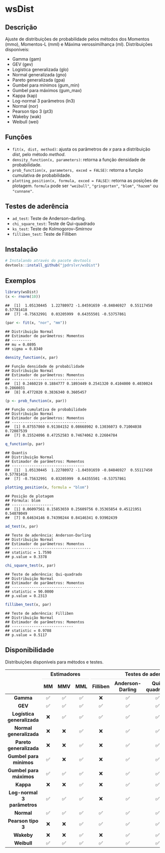 
# wsDist

## Descrição

Ajuste de distribuições de probabilidade pelos métodos dos Momentos (mmo), Momentos-L (mml) e Máxima verossimilhança (ml).
Distribuições disponíveis:

  - Gamma (gam)
  - GEV (gev)
  - Logística generalizada (glo)
  - Normal generalizada (gno)
  - Pareto generalizada (gpa)
  - Gumbel para mínimos (gum_min)
  - Gumbel para máximos (gum_max)
  - Kappa (kap)
  - Log-normal 3 parâmetros (ln3)
  - Normal (nor)
  - Pearson tipo 3 (pt3)
  - Wakeby (wak)
  - Weibull (wei)
  
## Funções
  - `fit(x, dist, method)`: ajusta os parâmetros de *x* para a distribuição *dist*, pelo método *method*. 
  - `density_function(x, parameters)`: retorna a função densidade de probabilidade.
  - `prob_function(x, parameters, exced = FALSE)`: retorna a função cumulativa de probabilidade.
  - `plotting_position(x, formula, exced = FALSE)`: retorna as posições de plotagem. `formula` pode ser `"weibull"`, `"gringorten"`, `"blom"`, `"hazem"` ou `"cunnane"`.


## Testes de aderência
 - `ad_test`: Teste de Anderson-darling.
 - `chi_square_test`: Teste de Qui-quadrado
 - `ks_test`: Teste de Kolmogorov–Smirnov
 - `filliben_test`: Teste de Filliben
  

## Instalação

``` r
# Instalando através do pacote devtools
devtools::install_github("jpdrslvr/wsDist")
```

## Exemplos

```r
library(wsDist)
(x <- rnorm(10))
```

```
##  [1]  1.05130445  1.22780972 -1.04591659 -0.84846927  0.55117450  0.57781418
##  [7] -0.75632991  0.03205999  0.64355501 -0.53757861
```

```r
(par <- fit(x, "nor", "mm"))
```

```
## Distribuição Normal
## Estimador de parâmetros: Momentos
## --------- 
## mu = 0.0895
## sigma = 0.8340
```

```r
density_function(x, par)
```

```
## Função densidade de probabilidade
## Distribuição Normal
## Estimador de parâmetros: Momentos
## --------------------------------- 
##  [1] 0.2460219 0.1884777 0.1893449 0.2541320 0.4104000 0.4030024 0.2860031
##  [8] 0.4772020 0.3836340 0.3605457
```

```r
(p <- prob_function(x, par))
```

```
## Função cumulativa de probabilidade
## Distribuição Normal
## Estimador de parâmetros: Momentos
## ---------------------------------- 
##  [1] 0.87557860 0.91384152 0.08668902 0.13036073 0.71004038 0.72087539
##  [7] 0.15524096 0.47252583 0.74674062 0.22604784
```

```r
q_function(p, par)
```

```
## Quantis
## Distribuição Normal
## Estimador de parâmetros: Momentos
## --------------------------------- 
##  [1]  1.05130445  1.22780972 -1.04591659 -0.84846927  0.55117450  0.57781418
##  [7] -0.75632991  0.03205999  0.64355501 -0.53757861
```

```r
plotting_position(x, formula = "blom")
```

```
## Posição de plotagem
## Fórmula: blom
## ------------------- 
##  [1] 0.06097561 0.15853659 0.25609756 0.35365854 0.45121951 0.54878049
##  [7] 0.64634146 0.74390244 0.84146341 0.93902439
```

```r
ad_test(x, par)
```

```
## Teste de aderência: Anderson-Darling
## Distribuição Normal
## Estimador de parâmetros: Momentos
## ------------------------------------ 
## statistic = 1.7590
## p.value = 0.3378
```

```r
chi_square_test(x, par)
```

```
## Teste de aderência: Qui-quadrado
## Distribuição Normal
## Estimador de parâmetros: Momentos
## -------------------------------- 
## statistic = 90.0000
## p.value = 0.2313
```

```r
filliben_test(x, par)
```

```
## Teste de aderência: Filliben
## Distribuição Normal
## Estimador de parâmetros: Momentos
## ---------------------------- 
## statistic = 0.9708
## p.value = 0.5117
```
## Disponibilidade

Distribuições disponíveis para métodos e testes.
<table class="table table-striped table-hover table-bordered" style="margin-left: auto; margin-right: auto;">
 <thead>
<tr>
<th style="empty-cells: hide;border-bottom:hidden;" colspan="1"></th>
<th style="border-bottom:hidden;padding-bottom:0; padding-left:3px;padding-right:3px;text-align: center; " colspan="3"><div style="border-bottom: 1px solid #ddd; padding-bottom: 5px; ">Estimadores</div></th>
<th style="border-bottom:hidden;padding-bottom:0; padding-left:3px;padding-right:3px;text-align: center; " colspan="4"><div style="border-bottom: 1px solid #ddd; padding-bottom: 5px; ">Testes de aderência</div></th>
</tr>
  <tr>
   <th style="text-align:center;">   </th>
   <th style="text-align:center;"> MM </th>
   <th style="text-align:center;"> MMV </th>
   <th style="text-align:center;"> MML </th>
   <th style="text-align:center;"> Filliben </th>
   <th style="text-align:center;"> Anderson-Darling </th>
   <th style="text-align:center;"> Qui-quadrado </th>
   <th style="text-align:center;"> Kolmogorov-Smirnov </th>
  </tr>
 </thead>
<tbody>
  <tr>
   <td style="text-align:center;font-weight: bold;"> Gamma </td>
   <td style="text-align:center;"> ✅ </td>
   <td style="text-align:center;"> ✅ </td>
   <td style="text-align:center;"> ✅ </td>
   <td style="text-align:center;"> ❌ </td>
   <td style="text-align:center;"> ✅ </td>
   <td style="text-align:center;"> ✅ </td>
   <td style="text-align:center;"> ✅ </td>
  </tr>
  <tr>
   <td style="text-align:center;font-weight: bold;"> GEV </td>
   <td style="text-align:center;"> ✅ </td>
   <td style="text-align:center;"> ✅ </td>
   <td style="text-align:center;"> ✅ </td>
   <td style="text-align:center;"> ✅ </td>
   <td style="text-align:center;"> ✅ </td>
   <td style="text-align:center;"> ✅ </td>
   <td style="text-align:center;"> ✅ </td>
  </tr>
  <tr>
   <td style="text-align:center;font-weight: bold;"> Logística generalizada </td>
   <td style="text-align:center;"> ❌ </td>
   <td style="text-align:center;"> ✅ </td>
   <td style="text-align:center;"> ✅ </td>
   <td style="text-align:center;"> ✅ </td>
   <td style="text-align:center;"> ✅ </td>
   <td style="text-align:center;"> ✅ </td>
   <td style="text-align:center;"> ✅ </td>
  </tr>
  <tr>
   <td style="text-align:center;font-weight: bold;"> Normal generalizada </td>
   <td style="text-align:center;"> ❌ </td>
   <td style="text-align:center;"> ❌ </td>
   <td style="text-align:center;"> ✅ </td>
   <td style="text-align:center;"> ❌ </td>
   <td style="text-align:center;"> ✅ </td>
   <td style="text-align:center;"> ✅ </td>
   <td style="text-align:center;"> ✅ </td>
  </tr>
  <tr>
   <td style="text-align:center;font-weight: bold;"> Pareto generalizada </td>
   <td style="text-align:center;"> ❌ </td>
   <td style="text-align:center;"> ❌ </td>
   <td style="text-align:center;"> ✅ </td>
   <td style="text-align:center;"> ❌ </td>
   <td style="text-align:center;"> ✅ </td>
   <td style="text-align:center;"> ✅ </td>
   <td style="text-align:center;"> ✅ </td>
  </tr>
  <tr>
   <td style="text-align:center;font-weight: bold;"> Gumbel para mínimos </td>
   <td style="text-align:center;"> ✅ </td>
   <td style="text-align:center;"> ❌ </td>
   <td style="text-align:center;"> ✅ </td>
   <td style="text-align:center;"> ❌ </td>
   <td style="text-align:center;"> ✅ </td>
   <td style="text-align:center;"> ✅ </td>
   <td style="text-align:center;"> ✅ </td>
  </tr>
  <tr>
   <td style="text-align:center;font-weight: bold;"> Gumbel para máximos </td>
   <td style="text-align:center;"> ✅ </td>
   <td style="text-align:center;"> ✅ </td>
   <td style="text-align:center;"> ✅ </td>
   <td style="text-align:center;"> ❌ </td>
   <td style="text-align:center;"> ✅ </td>
   <td style="text-align:center;"> ✅ </td>
   <td style="text-align:center;"> ✅ </td>
  </tr>
  <tr>
   <td style="text-align:center;font-weight: bold;"> Kappa </td>
   <td style="text-align:center;"> ❌ </td>
   <td style="text-align:center;"> ❌ </td>
   <td style="text-align:center;"> ✅ </td>
   <td style="text-align:center;"> ❌ </td>
   <td style="text-align:center;"> ✅ </td>
   <td style="text-align:center;"> ✅ </td>
   <td style="text-align:center;"> ✅ </td>
  </tr>
  <tr>
   <td style="text-align:center;font-weight: bold;"> Log-normal 3 parâmetros </td>
   <td style="text-align:center;"> ✅ </td>
   <td style="text-align:center;"> ✅ </td>
   <td style="text-align:center;"> ✅ </td>
   <td style="text-align:center;"> ❌ </td>
   <td style="text-align:center;"> ✅ </td>
   <td style="text-align:center;"> ✅ </td>
   <td style="text-align:center;"> ✅ </td>
  </tr>
  <tr>
   <td style="text-align:center;font-weight: bold;"> Normal </td>
   <td style="text-align:center;"> ✅ </td>
   <td style="text-align:center;"> ✅ </td>
   <td style="text-align:center;"> ✅ </td>
   <td style="text-align:center;"> ✅ </td>
   <td style="text-align:center;"> ✅ </td>
   <td style="text-align:center;"> ✅ </td>
   <td style="text-align:center;"> ✅ </td>
  </tr>
  <tr>
   <td style="text-align:center;font-weight: bold;"> Pearson tipo 3 </td>
   <td style="text-align:center;"> ❌ </td>
   <td style="text-align:center;"> ❌ </td>
   <td style="text-align:center;"> ✅ </td>
   <td style="text-align:center;"> ✅ </td>
   <td style="text-align:center;"> ✅ </td>
   <td style="text-align:center;"> ✅ </td>
   <td style="text-align:center;"> ✅ </td>
  </tr>
  <tr>
   <td style="text-align:center;font-weight: bold;"> Wakeby </td>
   <td style="text-align:center;"> ❌ </td>
   <td style="text-align:center;"> ❌ </td>
   <td style="text-align:center;"> ✅ </td>
   <td style="text-align:center;"> ❌ </td>
   <td style="text-align:center;"> ✅ </td>
   <td style="text-align:center;"> ✅ </td>
   <td style="text-align:center;"> ✅ </td>
  </tr>
  <tr>
   <td style="text-align:center;font-weight: bold;"> Weibull </td>
   <td style="text-align:center;"> ✅ </td>
   <td style="text-align:center;"> ✅ </td>
   <td style="text-align:center;"> ✅ </td>
   <td style="text-align:center;"> ✅ </td>
   <td style="text-align:center;"> ✅ </td>
   <td style="text-align:center;"> ✅ </td>
   <td style="text-align:center;"> ✅ </td>
  </tr>
</tbody>
</table>
